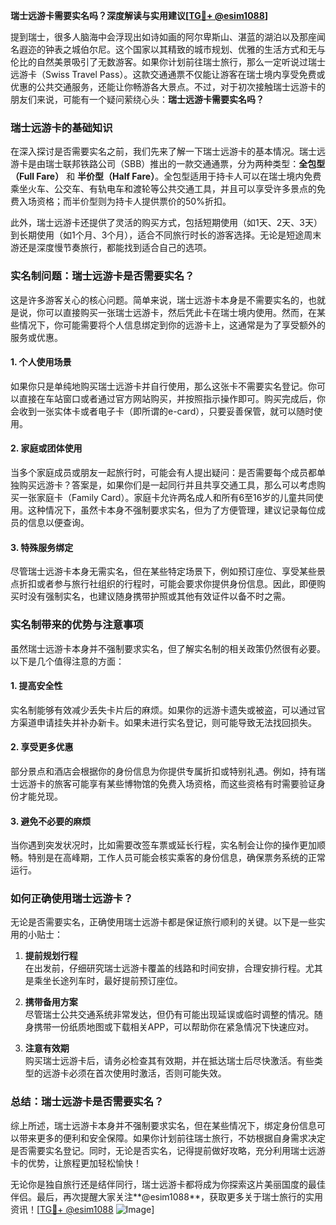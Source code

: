 **瑞士远游卡需要实名吗？深度解读与实用建议[[TG💪+ @esim1088](https://t.me/s/esim1088)]**

提到瑞士，很多人脑海中会浮现出如诗如画的阿尔卑斯山、湛蓝的湖泊以及那座闻名遐迩的钟表之城伯尔尼。这个国家以其精致的城市规划、优雅的生活方式和无与伦比的自然美景吸引了无数游客。如果你计划前往瑞士旅行，那么一定听说过瑞士远游卡（Swiss Travel Pass）。这款交通通票不仅能让游客在瑞士境内享受免费或优惠的公共交通服务，还能让你畅游各大景点。不过，对于初次接触瑞士远游卡的朋友们来说，可能有一个疑问萦绕心头：**瑞士远游卡需要实名吗？**

### 瑞士远游卡的基础知识

在深入探讨是否需要实名之前，我们先来了解一下瑞士远游卡的基本情况。瑞士远游卡是由瑞士联邦铁路公司（SBB）推出的一款交通通票，分为两种类型：**全包型（Full Fare）** 和 **半价型（Half Fare）**。全包型适用于持卡人可以在瑞士境内免费乘坐火车、公交车、有轨电车和渡轮等公共交通工具，并且可以享受许多景点的免费入场资格；而半价型则为持卡人提供票价的50%折扣。

此外，瑞士远游卡还提供了灵活的购买方式，包括短期使用（如1天、2天、3天）到长期使用（如1个月、3个月），适合不同旅行时长的游客选择。无论是短途周末游还是深度慢节奏旅行，都能找到适合自己的选项。

### 实名制问题：瑞士远游卡是否需要实名？

这是许多游客关心的核心问题。简单来说，瑞士远游卡本身是不需要实名的，也就是说，你可以直接购买一张瑞士远游卡，然后凭此卡在瑞士境内使用。然而，在某些情况下，你可能需要将个人信息绑定到你的远游卡上，这通常是为了享受额外的服务或优惠。

#### 1. **个人使用场景**
如果你只是单纯地购买瑞士远游卡并自行使用，那么这张卡不需要实名登记。你可以直接在车站窗口或者通过官方网站购买，并按照指示操作即可。购买完成后，你会收到一张实体卡或者电子卡（即所谓的e-card），只要妥善保管，就可以随时使用。

#### 2. **家庭或团体使用**
当多个家庭成员或朋友一起旅行时，可能会有人提出疑问：是否需要每个成员都单独购买远游卡？答案是，如果你们是一起同行并且共享交通工具，那么可以考虑购买一张家庭卡（Family Card）。家庭卡允许两名成人和所有6至16岁的儿童共同使用。这种情况下，虽然卡本身不强制要求实名，但为了方便管理，建议记录每位成员的信息以便查询。

#### 3. **特殊服务绑定**
尽管瑞士远游卡本身无需实名，但在某些特定场景下，例如预订座位、享受某些景点折扣或者参与旅行社组织的行程时，可能会要求你提供身份信息。因此，即便购买时没有强制实名，也建议随身携带护照或其他有效证件以备不时之需。

### 实名制带来的优势与注意事项

虽然瑞士远游卡本身并不强制要求实名，但了解实名制的相关政策仍然很有必要。以下是几个值得注意的方面：

#### 1. **提高安全性**
实名制能够有效减少丢失卡片后的麻烦。如果你的远游卡遗失或被盗，可以通过官方渠道申请挂失并补办新卡。如果未进行实名登记，则可能导致无法找回损失。

#### 2. **享受更多优惠**
部分景点和酒店会根据你的身份信息为你提供专属折扣或特别礼遇。例如，持有瑞士远游卡的旅客可能享有某些博物馆的免费入场资格，而这些资格有时需要验证身份才能兑现。

#### 3. **避免不必要的麻烦**
当你遇到突发状况时，比如需要改签车票或延长行程，实名制会让你的操作更加顺畅。特别是在高峰期，工作人员可能会核实乘客的身份信息，确保票务系统的正常运行。

### 如何正确使用瑞士远游卡？

无论是否需要实名，正确使用瑞士远游卡都是保证旅行顺利的关键。以下是一些实用的小贴士：

1. **提前规划行程**  
   在出发前，仔细研究瑞士远游卡覆盖的线路和时间安排，合理安排行程。尤其是乘坐长途列车时，最好提前预订座位。

2. **携带备用方案**  
   尽管瑞士公共交通系统非常发达，但仍有可能出现延误或临时调整的情况。随身携带一份纸质地图或下载相关APP，可以帮助你在紧急情况下快速应对。

3. **注意有效期**  
   购买瑞士远游卡后，请务必检查其有效期，并在抵达瑞士后尽快激活。有些类型的远游卡必须在首次使用时激活，否则可能失效。

### 总结：瑞士远游卡是否需要实名？

综上所述，瑞士远游卡本身并不强制要求实名，但在某些情况下，绑定身份信息可以带来更多的便利和安全保障。如果你计划前往瑞士旅行，不妨根据自身需求决定是否需要实名登记。同时，无论是否实名，记得提前做好攻略，充分利用瑞士远游卡的优势，让旅程更加轻松愉快！

无论你是独自旅行还是结伴同行，瑞士远游卡都将成为你探索这片美丽国度的最佳伴侣。最后，再次提醒大家关注**@esim1088**，获取更多关于瑞士旅行的实用资讯！[[TG💪+ @esim1088](https://t.me/s/esim1088) ![Image](https://i.postimg.cc/4NQfJmqS/Snipaste-2025-05-13-00-14-12.png)]